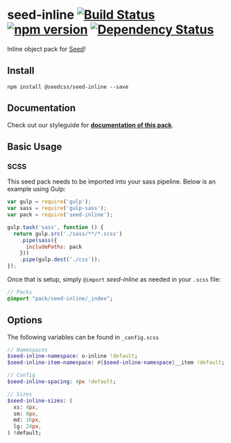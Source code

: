 # seed-inline [![Build Status](https://travis-ci.org/helpscout/seed-inline.svg?branch=master)](https://travis-ci.org/helpscout/seed-inline) [![npm version](https://badge.fury.io/js/%40seedcss%2Fseed-color-scheme.svg)](https://badge.fury.io/js/%40seedcss%2Fseed-color-scheme) [![Dependency Status](https://david-dm.org/helpscout/seed-inline.svg)](https://david-dm.org/helpscout/seed-inline)

Inline object pack for [Seed](https://github.com/helpscout/seed)!

## Install
```
npm install @seedcss/seed-inline --save
```


## Documentation

Check out our styleguide for **[documentation of this pack](http://style.helpscout.com/seed/packs/seed-inline/)**.


## Basic Usage

### SCSS
This seed pack needs to be imported into your sass pipeline. Below is an example using Gulp:


```javascript
var gulp = require('gulp');
var sass = require('gulp-sass');
var pack = require('seed-inline');

gulp.task('sass', function () {
  return gulp.src('./sass/**/*.scss')
    .pipe(sass({
      includePaths: pack
    }))
    .pipe(gulp.dest('./css'));
});
```

Once that is setup, simply `@import` *seed-inline* as needed in your `.scss` file:

```sass
// Packs
@import "pack/seed-inline/_index";
```

## Options

The following variables can be found in `_config.scss`

```sass
// Namespaces
$seed-inline-namespace: o-inline !default;
$seed-inline-item-namespace: #{$seed-inline-namespace}__item !default;

// Config
$seed-inline-spacing: 4px !default;

// Sizes
$seed-inline-sizes: (
  xs: 4px,
  sm: 8px,
  md: 16px,
  lg: 24px,
) !default;
```
